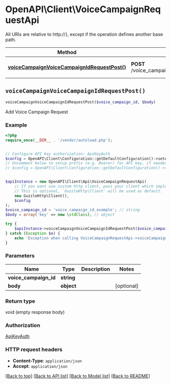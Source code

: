 # OpenAPI\Client\VoiceCampaignRequestApi

All URIs are relative to http://}, except if the operation defines another base path.

| Method | HTTP request | Description |
| ------------- | ------------- | ------------- |
| [**voiceCampaignVoiceCampaignIdRequestPost()**](VoiceCampaignRequestApi.md#voiceCampaignVoiceCampaignIdRequestPost) | **POST** /voice_campaign/{voice_campaign_id}/request | Add Voice Campaign Request |


## `voiceCampaignVoiceCampaignIdRequestPost()`

```php
voiceCampaignVoiceCampaignIdRequestPost($voice_campaign_id, $body)
```

Add Voice Campaign Request

### Example

```php
<?php
require_once(__DIR__ . '/vendor/autoload.php');


// Configure API key authorization: ApiKeyAuth
$config = OpenAPI\Client\Configuration::getDefaultConfiguration()->setApiKey('Authorization', 'YOUR_API_KEY');
// Uncomment below to setup prefix (e.g. Bearer) for API key, if needed
// $config = OpenAPI\Client\Configuration::getDefaultConfiguration()->setApiKeyPrefix('Authorization', 'Bearer');


$apiInstance = new OpenAPI\Client\Api\VoiceCampaignRequestApi(
    // If you want use custom http client, pass your client which implements `GuzzleHttp\ClientInterface`.
    // This is optional, `GuzzleHttp\Client` will be used as default.
    new GuzzleHttp\Client(),
    $config
);
$voice_campaign_id = 'voice_campaign_id_example'; // string
$body = array('key' => new \stdClass); // object

try {
    $apiInstance->voiceCampaignVoiceCampaignIdRequestPost($voice_campaign_id, $body);
} catch (Exception $e) {
    echo 'Exception when calling VoiceCampaignRequestApi->voiceCampaignVoiceCampaignIdRequestPost: ', $e->getMessage(), PHP_EOL;
}
```

### Parameters

| Name | Type | Description  | Notes |
| ------------- | ------------- | ------------- | ------------- |
| **voice_campaign_id** | **string**|  | |
| **body** | **object**|  | [optional] |

### Return type

void (empty response body)

### Authorization

[ApiKeyAuth](../../README.md#ApiKeyAuth)

### HTTP request headers

- **Content-Type**: `application/json`
- **Accept**: `application/json`

[[Back to top]](#) [[Back to API list]](../../README.md#endpoints)
[[Back to Model list]](../../README.md#models)
[[Back to README]](../../README.md)
